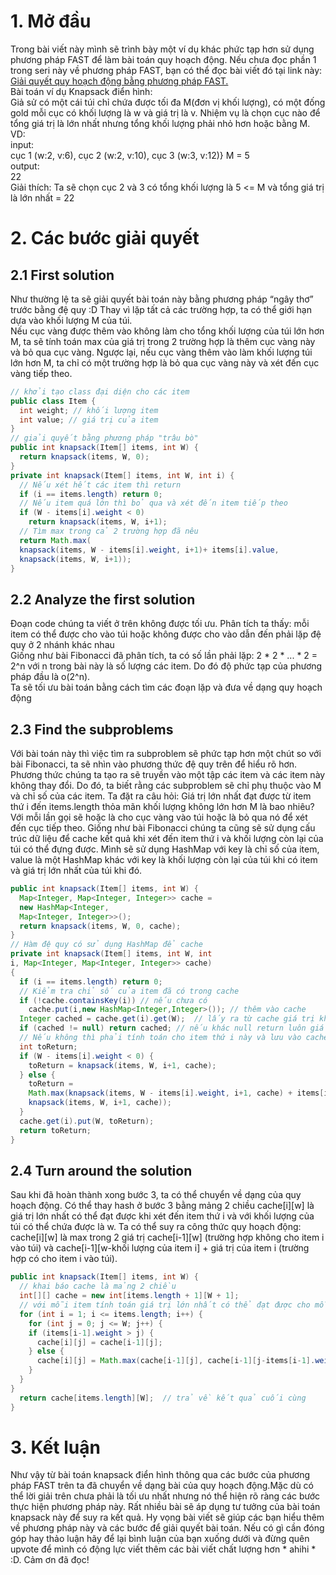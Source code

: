 # 1. Mở đầu
Trong bài viết này mình sẽ trình bày một ví dụ khác phức tạp hơn sử dụng phương pháp FAST để làm bài toán quy hoạch động. Nếu chưa đọc phần 1 trong seri này về phương pháp FAST, bạn có thể đọc bài viết đó tại link này: [Giải quyết quy hoạch động bằng phương pháp FAST.](https://viblo.asia/p/ap-dung-phuong-phap-fast-de-giai-quyet-cac-bai-toan-quy-hoach-dong-4dbZNoVvlYM)<br>
Bài toán ví dụ Knapsack điển hình:<br>
Giả sử có một cái túi chỉ chứa được tối đa M(đơn vị khối lượng), có một đống gold mỗi cục có khối lượng là w và giá trị là v. Nhiệm vụ là chọn cục nào để tổng giá trị là lớn nhất nhưng tổng khối lượng phải nhỏ hơn hoặc bằng M.<br>
VD:<br>
input:<br>
cục 1 (w:2, v:6), cục 2 (w:2, v:10), cục 3 (w:3, v:12)}
M = 5 <br>
output: <br>
22<br>
Giải thích:
Ta sẽ chọn cục 2 và 3 có tổng khối lượng là 5 <= M và tổng giá trị là lớn nhất = 22 <br>
# 2. Các bước giải quyết
## 2.1 First solution
Như thường lệ ta sẽ giải quyết bài toán này bằng phương pháp “ngây thơ” trước bằng đệ quy :D Thay vì lặp tất cả các trường hợp, ta có thể giới hạn dựa vào khối lượng M của túi. <br>
Nếu cục vàng được thêm vào không làm cho tổng khối lượng của túi lớn hơn M, ta sẽ tính toán max của giá trị trong 2 trường hợp là thêm cục vàng này và bỏ qua cục vàng. Ngược lại, nếu cục vàng thêm vào làm khối lượng túi lớn hơn M, ta chỉ có một trường hợp là bỏ qua cục vàng này và xét đến cục vàng tiếp theo.
``` java
// khởi tạo class đại diện cho các item
public class Item {
  int weight; // khối lượng item
  int value; // giá trị của item
}
// giải quyết bằng phương pháp "trâu bò"
public int knapsack(Item[] items, int W) {
  return knapsack(items, W, 0);
}
private int knapsack(Item[] items, int W, int i) {
  // Nếu xét hết các item thì return
  if (i == items.length) return 0;
  // Nếu item quá lớn thì bỏ qua và xét đến item tiếp theo
  if (W - items[i].weight < 0)
    return knapsack(items, W, i+1);
  // Tìm max trong cả 2 trường hợp đã nêu
  return Math.max(
  knapsack(items, W - items[i].weight, i+1)+ items[i].value,
  knapsack(items, W, i+1));
}
```
## 2.2 Analyze the first solution
Đoạn code chúng ta viết ở trên không được tối ưu. Phân tích ta thấy: mỗi item có thể được cho vào túi hoặc không được cho vào dẫn đến phải lặp đệ quy ở 2 nhánh khác nhau<br>
Giống như bài Fibonacci đã phân tích, ta có số lần phải lặp: 2 * 2 * ...  * 2 = 2^n với n trong bài này là số lượng các item. Do đó độ phức tạp của phương pháp đầu là o(2^n). <br>
Ta sẽ tối ưu bài toán bằng cách tìm các đoạn lặp và đưa về dạng quy hoạch động
## 2.3 Find the subproblems
Với bài toán này thì việc tìm ra subproblem sẽ phức tạp hơn một chút so với bài Fibonacci, ta sẽ nhìn vào phương thức đệ quy trên để hiểu rõ hơn. Phương thức chúng ta tạo ra sẽ truyền vào một tập các item và các item này không thay đổi. Do đó, ta biết rằng các subproblem sẽ chỉ phụ thuộc vào M và chỉ số của các item. Ta đặt ra câu hỏi: Giá trị lớn nhất đạt được từ item thứ i đến items.length thỏa mãn khối lượng không lớn hơn M là bao nhiêu? Với mỗi lần gọi sẽ hoặc là cho cục vàng vào túi hoặc là bỏ qua nó để xét đến cục tiếp theo. Giống như bài Fibonacci chúng ta cũng sẽ sử dụng cấu trúc dữ liệu để cache kết quả khi xét đến item thứ i và khối lượng còn lại của túi có thể đựng được. Mình sẽ sử dụng HashMap với key là chỉ số của item, value là một HashMap khác với key là khối lượng còn lại của túi khi có item và giá trị lớn nhất của túi khi đó. <br>
``` java
public int knapsack(Item[] items, int W) {
  Map<Integer, Map<Integer, Integer>> cache =
  new HashMap<Integer,
  Map<Integer, Integer>>();
  return knapsack(items, W, 0, cache);
}
// Hàm đệ quy có sử dụng HashMap để cache
private int knapsack(Item[] items, int W, int
i, Map<Integer, Map<Integer, Integer>> cache)
{
  if (i == items.length) return 0;
  // Kiểm tra chỉ số của item đã có trong cache
  if (!cache.containsKey(i)) // nếu chưa có
    cache.put(i,new HashMap<Integer,Integer>()); // thêm vào cache
  Integer cached = cache.get(i).get(W);  // lấy ra từ cache giá trị khi xét item thứ i và khối lượng đang xét
  if (cached != null) return cached; // nếu khác null return luôn giá trị
  // Nếu không thì phải tính toán cho item thứ i này và lưu vào cache
  int toReturn;
  if (W - items[i].weight < 0) {
    toReturn = knapsack(items, W, i+1, cache);
  } else {
    toReturn =
    Math.max(knapsack(items, W - items[i].weight, i+1, cache) + items[i].value,
    knapsack(items, W, i+1, cache));
  }
  cache.get(i).put(W, toReturn);
  return toReturn;
}
```
## 2.4 Turn around the solution
Sau khi đã hoàn thành xong bước 3, ta có thể chuyển về dạng của quy hoạch động. Có thể thay hash ở bước 3 bằng mảng 2 chiều cache[i][w] là giá trị lớn nhất có thể đạt được khi xét đến item thứ i và với khối lượng của túi có thể chứa được là w. Ta có thể suy ra công thức quy hoạch động: <br>
cache[i][w] là max trong 2 giá trị cache[i-1][w] (trường hợp không cho item i vào túi) và cache[i-1][w-khối lượng của item i] + giá trị của item i (trường hợp có cho item i vào túi).
``` java
public int knapsack(Item[] items, int W) {
  // khai báo cache là mảng 2 chiều
  int[][] cache = new int[items.length + 1][W + 1];
  // với mỗi item tính toán giá trị lớn nhất có thể đạt được cho mỗi khối lượng 
  for (int i = 1; i <= items.length; i++) {
    for (int j = 0; j <= W; j++) {
    if (items[i-1].weight > j) {
      cache[i][j] = cache[i-1][j];
    } else {
      cache[i][j] = Math.max(cache[i-1][j], cache[i-1][j-items[i-1].weight] + items[i-1].value);
    }
  }
}
  return cache[items.length][W];  // trả về kết quả cuối cùng
}

```
# 3. Kết luận
Như vậy từ bài toán knapsack điển hình thông qua các bước của phương pháp FAST trên ta đã chuyển về dạng bài của quy hoạch động.Mặc dù có thể lời giải trên chưa phải là tối ưu nhất nhưng nó thể hiện rõ ràng các bước thực hiện phương pháp này. Rất nhiều bài sẽ áp dụng tư tưởng của bài toán knapsack này để suy ra kết quả. Hy vọng bài viết sẽ giúp các bạn hiểu thêm về phương pháp này và các bước để giải quyết bài toán. Nếu có gì cần đóng góp hay thảo luận hãy để lại bình luận của bạn xuống dưới và đừng quên upvote để mình có động lực viết thêm các bài viết chất lượng hơn * ahihi * :D. Cảm ơn đã đọc!